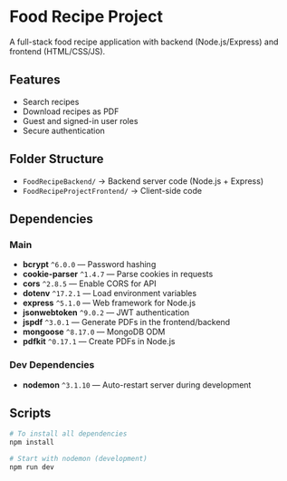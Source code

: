 # Food Recipe Project

A full-stack food recipe application with backend (Node.js/Express) and frontend (HTML/CSS/JS).

## Features
- Search recipes
- Download recipes as PDF
- Guest and signed-in user roles
- Secure authentication

## Folder Structure
- `FoodRecipeBackend/` → Backend server code (Node.js + Express)
- `FoodRecipeProjectFrontend/` → Client-side code

## Dependencies

### Main
- **bcrypt** `^6.0.0` — Password hashing
- **cookie-parser** `^1.4.7` — Parse cookies in requests
- **cors** `^2.8.5` — Enable CORS for API
- **dotenv** `^17.2.1` — Load environment variables
- **express** `^5.1.0` — Web framework for Node.js
- **jsonwebtoken** `^9.0.2` — JWT authentication
- **jspdf** `^3.0.1` — Generate PDFs in the frontend/backend
- **mongoose** `^8.17.0` — MongoDB ODM
- **pdfkit** `^0.17.1` — Create PDFs in Node.js

### Dev Dependencies
- **nodemon** `^3.1.10` — Auto-restart server during development

## Scripts

```bash
# To install all dependencies
npm install

# Start with nodemon (development)
npm run dev
